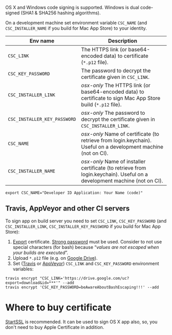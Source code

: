 OS X and Windows code signing is supported. Windows is dual code-signed (SHA1 & SHA256 hashing algorithms).

On a development machine set environment variable `CSC_NAME` (and `CSC_INSTALLER_NAME` if you build for Mac App Store) to your identity.

| Env name       |  Description
| -------------- | -----------
| `CSC_LINK`                   | The HTTPS link (or base64-encoded data) to certificate (`*.p12` file).
| `CSC_KEY_PASSWORD`           | The password to decrypt the certificate given in `CSC_LINK`.
| `CSC_INSTALLER_LINK`         | *osx-only* The HTTPS link (or base64-encoded data) to certificate to sign Mac App Store build (`*.p12` file).
| `CSC_INSTALLER_KEY_PASSWORD` | *osx-only* The password to decrypt the certificate given in `CSC_INSTALLER_LINK`.
| `CSC_NAME`                   | *osx-only* Name of certificate (to retrieve from login.keychain). Useful on a development machine (not on CI).
| `CSC_INSTALLER_NAME`         | *osx-only* Name of installer certificate (to retrieve from login.keychain). Useful on a development machine (not on CI).

```
export CSC_NAME="Developer ID Application: Your Name (code)"
```

## Travis, AppVeyor and other CI servers
To sign app on build server you need to set `CSC_LINK`, `CSC_KEY_PASSWORD` (and `CSC_INSTALLER_LINK`, `CSC_INSTALLER_KEY_PASSWORD` if you build for Mac App Store):

1. [Export](https://developer.apple.com/library/ios/documentation/IDEs/Conceptual/AppDistributionGuide/MaintainingCertificates/MaintainingCertificates.html#//apple_ref/doc/uid/TP40012582-CH31-SW7) certificate.
 [Strong password](http://security.stackexchange.com/a/54773) must be used. Consider to not use special characters (for bash) because “*values are not escaped when your builds are executed*”.
2. Upload `*.p12` file (e.g. on [Google Drive](http://www.syncwithtech.org/p/direct-download-link-generator.html)).
3. Set ([Travis](https://docs.travis-ci.com/user/environment-variables/#Encrypted-Variables) or [AppVeyor](https://ci.appveyor.com/tools/encrypt)) `CSC_LINK` and `CSC_KEY_PASSWORD` environment variables:
```
travis encrypt "CSC_LINK='https://drive.google.com/uc?export=download&id=***'" --add
travis encrypt 'CSC_KEY_PASSWORD=beAwareAboutBashEscaping!!!' --add
```

# Where to buy certificate

[StartSSL](https://startssl.com/Support?v=34) is recommended.
It can be used to sign OS X app also, so, you don't need to buy Apple Certificate in addition.